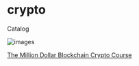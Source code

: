 # crypto
Catalog

![images](https://github.com/web3-crypto-lab/crypto/docs/img/crypto.jpg)

[The Million Dollar Blockchain Crypto Course](https://github.com/web3-crypto-lab/crypto/tree/main/base/docs/math/pdf)

